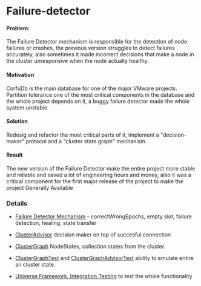 # Failure-detector

#### Problem:
The Failure Detector mechanism is responsible for the detection of node failures or crashes, 
the previous version struggles to detect failures accurately, also sometimes it made incorrect decisions that make a node in the cluster unresponsive when the node actually healthy.

#### Motivation
CorfuDb is the main database for one of the major VMware projects. 
Partition tolerance one of the most critical components in the database and the whole project depends on it, a buggy failure detector made the whole system unstable.

#### Solution
Redesig and refactor the most critical parts of it, implement a "decision-maker" protocol and a "cluster state graph" mechanism.

#### Result
The new version of the Failure Detector make the entire project more stable and reliable and saved a lot of engineering hours and money, also it was a critical component for the first major release of the project to make the project Generally Available


### Details
 - [Failure Detector Mechanism](https://github.com/CorfuDB/CorfuDB/blob/f75d756b830ecdfad196f29025f1c012a0eee09e/infrastructure/src/main/java/org/corfudb/infrastructure/RemoteMonitoringService.java#L328) - correctWrongEpochs, empty slot, failure detection, healing, state transfer
 
 - [ClusterAdvisor](https://github.com/CorfuDB/CorfuDB/blob/f75d756b830ecdfad196f29025f1c012a0eee09e/infrastructure/src/main/java/org/corfudb/infrastructure/management/CompleteGraphAdvisor.java#L55) decision maker on top of succesful connection
 
 - [ClusterGraph](https://github.com/CorfuDB/CorfuDB/blob/f75d756b830ecdfad196f29025f1c012a0eee09e/infrastructure/src/main/java/org/corfudb/infrastructure/management/failuredetector/ClusterGraph.java#L98) NodeStates, collection states from the cluster.
 
 - [ClusterGraphTest](https://github.com/CorfuDB/CorfuDB/blob/f75d756b830ecdfad196f29025f1c012a0eee09e/infrastructure/src/test/java/org/corfudb/infrastructure/management/ClusterGraphTest.java#L28) and [ClusterGraphAdvisorTest](https://github.com/CorfuDB/CorfuDB/blob/f75d756b830ecdfad196f29025f1c012a0eee09e/infrastructure/src/test/java/org/corfudb/infrastructure/management/CompleteGraphAdvisorTest.java#L22) ability to emulate entire an cluster state.
 
 - [Universe Framework, Integration Testing](https://github.com/CorfuDB/CorfuDB/blob/785f8ba21792fbaf816de60e90df0996ea2de1f1/it/src/test/java/org/corfudb/universe/scenario/OneNodeDownIT.java#L39) to test the whole functionality
